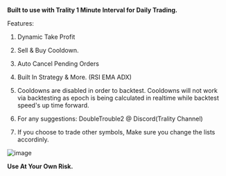 **Built to use with Trality 1 Minute Interval for Daily Trading.**

Features:
1. Dynamic Take Profit

2. Sell & Buy Cooldown.

3. Auto Cancel Pending Orders

4. Built In Strategy & More. (RSI EMA ADX)


1. Cooldowns are disabled in order to backtest. Cooldowns will not work via backtesting as epoch is being calculated in realtime while backtest speed's up time forward.
2. For any suggestions: DoubleTrouble2 @ Discord(Trality Channel)
3. If you choose to trade other symbols, Make sure you change the lists accordinly.

![image](https://user-images.githubusercontent.com/77024922/114835563-5fc35400-9dda-11eb-9de2-aed11ff17204.png)



**Use At Your Own Risk.**
